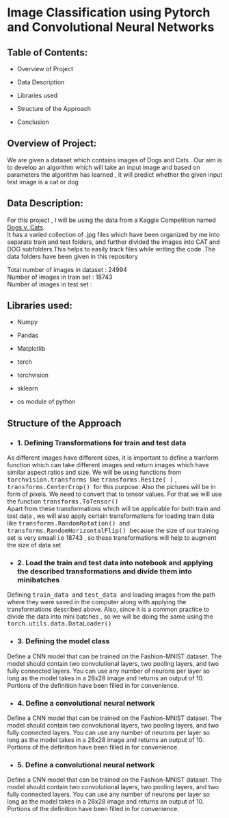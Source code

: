 # Image Classification using Pytorch and Convolutional Neural Networks

## Table of Contents: 
* Overview of Project

* Data Description 
* Libraries used

* Structure of the Approach

* Conclusion



## Overview of Project:

We are given a dataset which contains images of Dogs and Cats . Our aim is to develop an algorithm  which will take an input image and based on parameters the algorithm has learned , it will predict whether the given input test image is a cat or dog

## Data Description:   
For this project , I will be using the data from a Kaggle Competition named <a href='https://www.kaggle.com/c/dogs-vs-cats'>Dogs v. Cats</a>.<br>
It has a varied collection of .jpg files which have been organized by me into separate train and test folders, and further divided the images into CAT and DOG subfolders.This helps to easily track files while writing the code .The data folders have been given in this repository

Total number of images in dataset : 24994<br>
Number of images in train set : 18743<br>
Number of images in test set : 


## Libraries used:
* Numpy

* Pandas
* Matplotlib

* torch
* torchvision<br>
  
* sklearn

* os module of python

## Structure of the Approach

* ### 1. Defining Transformations for train and test data
As different images have different sizes, it is important to define a tranform function which can take different images and return images which have similar aspect ratios and size. We will be using functions from <tt> torchvision.transforms </tt> like <tt>  transforms.Resize( )</tt> , <tt> transforms.CenterCrop() </tt> for this purpose. Also the pictures will be in form of pixels. We need to convert that to tensor values. For that we will use the function <tt> transforms.ToTensor() </tt><br>
Apart from these transformations which will be applicable for both train and test data ,  we will also apply certain transformations for loading train data like <tt> transforms.RandomRotation() </tt> and <tt> transforms.RandomHorizontalFlip() </tt> because the size of our training set is very smaall i.e 18743 , so these transformations will help to augment the size of data set 
 
* ### 2. Load the train and test data into notebook and applying the described transformations and divide them into minibatches

Defining <tt> train_data </tt> and <tt> test_data </tt> and loading images from the path where they were saved in the computer along with applying the transformations described above. Also, since it is a common practice to divide the data into mini batches , so we will be doing the same using the <tt> torch.utils.data.DataLoader()</tt>

* ### 3. Defining the model class

Define a CNN model that can be trained on the Fashion-MNIST dataset. The model should contain two convolutional layers, two pooling layers, and two fully connected layers. You can use any number of neurons per layer so long as the model takes in a 28x28 image and returns an output of 10. Portions of the definition have been filled in for convenience.

* ### 4. Define a convolutional neural network <br>

Define a CNN model that can be trained on the Fashion-MNIST dataset. The model should contain two convolutional layers, two pooling layers, and two fully connected layers. You can use any number of neurons per layer so long as the model takes in a 28x28 image and returns an output of 10. Portions of the definition have been filled in for convenience.

* ### 5. Define a convolutional neural network <br>

Define a CNN model that can be trained on the Fashion-MNIST dataset. The model should contain two convolutional layers, two pooling layers, and two fully connected layers. You can use any number of neurons per layer so long as the model takes in a 28x28 image and returns an output of 10. Portions of the definition have been filled in for convenience.
